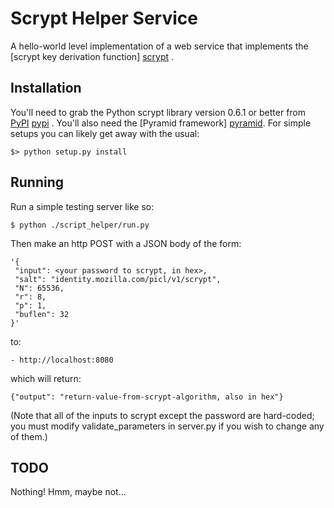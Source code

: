 # Scrypt Helper Service

A hello-world level implementation of a web service that implements the [scrypt key derivation function] [scrypt] .

[scrypt]: http://en.wikipedia.org/wiki/Scrypt

## Installation

You'll need to grab the Python scrypt library version 0.6.1 or better from [PyPI] [pypi] . You'll also need the [Pyramid framework] [pyramid].  For simple setups you can likely get away with the usual:

    $> python setup.py install

[pypi]: https://pypi.python.org/pypi/scrypt/0.6.1
[pyramid]: https://pypi.python.org/pypi/pyramid

## Running

Run a simple testing server like so:

    $ python ./script_helper/run.py

Then make an http POST with a JSON body of the form:

    '{
     "input": <your password to scrypt, in hex>,
     "salt": "identity.mozilla.com/picl/v1/scrypt",
     "N": 65536,
     "r": 8,
     "p": 1,
     "buflen": 32
    }'

to:

    - http://localhost:8080

which will return:

    {"output": "return-value-from-scrypt-algorithm, also in hex"}

(Note that all of the inputs to scrypt except the password are hard-coded; you must modify validate_parameters in server.py if you wish to change any of them.)

## TODO

Nothing!  Hmm, maybe not...
